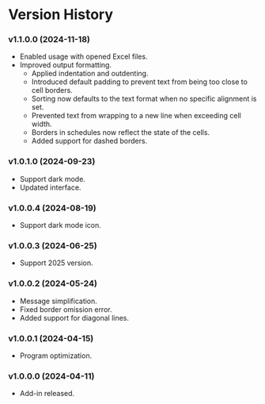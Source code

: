 # Version History

### **v1.1.0.0 (2024-11-18)**

* Enabled usage with opened Excel files.
* Improved output formatting.
  * Applied indentation and outdenting.
  * Introduced default padding to prevent text from being too close to cell borders.
  * Sorting now defaults to the text format when no specific alignment is set.
  * Prevented text from wrapping to a new line when exceeding cell width.
  * Borders in schedules now reflect the state of the cells.
  * Added support for dashed borders.

### **v1.0.1.0 (2024-09-23)**

* Support dark mode.
* Updated interface.

### **v1.0.0.4 (2024-08-19)**

* Support dark mode icon.

### **v1.0.0.3 (2024-06-25)**

* Support 2025 version.

### **v1.0.0.2 (2024-05-24)**

* Message simplification.
* Fixed border omission error.
* Added support for diagonal lines.

### **v1.0.0.1 (2024-04-15)**

* Program optimization.

### **v1.0.0.0 (2024-04-11)**

* Add-in released.
